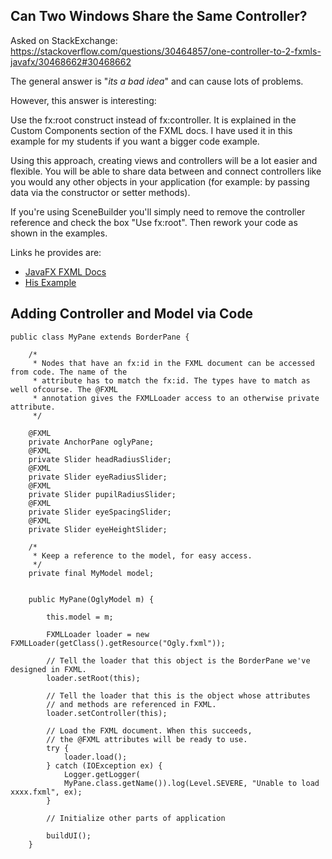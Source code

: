 ## Can Two Windows Share the Same Controller?

Asked on StackExchange: https://stackoverflow.com/questions/30464857/one-controller-to-2-fxmls-javafx/30468662#30468662

The general answer is "*its a bad idea*" and can cause lots of problems.

However, this answer is interesting:

  Use the fx:root construct instead of fx:controller. It is explained in the Custom Components section of the FXML docs. I have used it in this example for my students if you want a bigger code example.
  
  Using this approach, creating views and controllers will be a lot easier and flexible. You will be able to share data between and connect controllers like you would any other objects in your application (for example: by passing data via the constructor or setter methods).
  
  If you're using SceneBuilder you'll simply need to remove the controller reference and check the box "Use fx:root". Then rework your code as shown in the examples.

Links he provides are:

* [JavaFX FXML Docs](https://docs.oracle.com/javase/8/javafx/api/javafx/fxml/doc-files/introduction_to_fxml.html)
* [His Example](http://svanimpe.be/blog/ogly)

## Adding Controller and Model via Code

```
public class MyPane extends BorderPane {

    /*
     * Nodes that have an fx:id in the FXML document can be accessed from code. The name of the
     * attribute has to match the fx:id. The types have to match as well ofcourse. The @FXML
     * annotation gives the FXMLLoader access to an otherwise private attribute.
     */
    
    @FXML
    private AnchorPane oglyPane;
    @FXML
    private Slider headRadiusSlider;
    @FXML
    private Slider eyeRadiusSlider;
    @FXML
    private Slider pupilRadiusSlider;
    @FXML
    private Slider eyeSpacingSlider;
    @FXML
    private Slider eyeHeightSlider;
    
    /*
     * Keep a reference to the model, for easy access.
     */
    private final MyModel model;
    
    
    public MyPane(OglyModel m) {
        
        this.model = m;
        
        FXMLLoader loader = new FXMLLoader(getClass().getResource("Ogly.fxml"));
        
        // Tell the loader that this object is the BorderPane we've designed in FXML.
        loader.setRoot(this);
        
        // Tell the loader that this is the object whose attributes 
		// and methods are referenced in FXML.
        loader.setController(this);
        
        // Load the FXML document. When this succeeds, 
		// the @FXML attributes will be ready to use.
        try {
            loader.load();
        } catch (IOException ex) {
            Logger.getLogger(
            MyPane.class.getName()).log(Level.SEVERE, "Unable to load xxxx.fxml", ex);
        }
        
        // Initialize other parts of application
        
        buildUI();
    }
```
